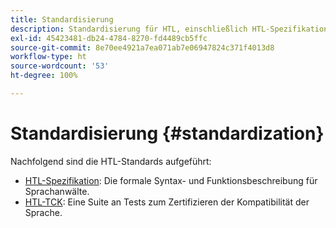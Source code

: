 ```yaml
---
title: Standardisierung
description: Standardisierung für HTL, einschließlich HTL-Spezifikation und HTL-TCK.
exl-id: 45423481-db24-4784-8270-fd4489cb5ffc
source-git-commit: 8e70ee4921a7ea071ab7e06947824c371f4013d8
workflow-type: ht
source-wordcount: '53'
ht-degree: 100%

---
```


# Standardisierung {#standardization}

Nachfolgend sind die HTL-Standards aufgeführt:

* [HTL-Spezifikation](https://github.com/adobe/htl-spec): Die formale Syntax- und Funktionsbeschreibung für Sprachanwälte.
* [HTL-TCK](https://github.com/adobe/htl-tck): Eine Suite an Tests zum Zertifizieren der Kompatibilität der Sprache.
